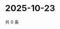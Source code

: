 # 2025-10-23

共 0 条

<!-- BEGIN ZHIHUVIDEO -->
<!-- 最后更新时间 Thu Oct 23 2025 03:09:48 GMT+0800 (China Standard Time) -->

<!-- END ZHIHUVIDEO -->
